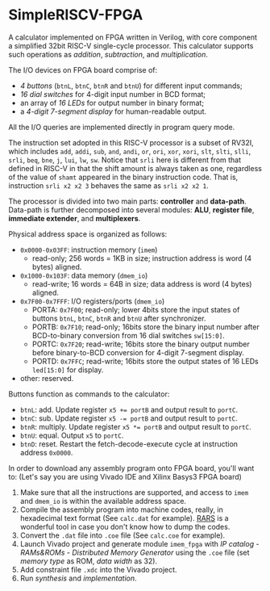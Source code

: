 # SimpleRISCV-FPGA

A calculator implemented on FPGA written in Verilog, with core component a simplified 32bit RISC-V single-cycle processor. This calculator supports such operations as *addition*, *subtraction*, and *multiplication*.

The I/O devices on FPGA board comprise of:

- *4 buttons* (`btnL`, `btnC`, `btnR` and `btnU`) for different input commands;
- *16 dial switches* for 4-digit input number in BCD format;
- an array of *16 LEDs* for output number in binary format;
- a *4-digit 7-segment display* for human-readable output.

All the I/O queries are implemented directly in program query mode.

The instruction set adopted in this RISC-V processor is a subset of RV32I, which includes `add`, `addi`, `sub`, `and`, `andi`, `or`, `ori`, `xor`, `xori`, `slt`, `slti`, `slli`, `srli`, `beq`, `bne`, `j`, `lui`, `lw`, `sw`. Notice that `srli` here is different from that defined in RISC-V in that the shift amount is always taken as one, regardless of the value of `shamt` appeared in the binary instruction code. That is, instruction `srli x2 x2 3` behaves the same as `srli x2 x2 1`.

The processor is divided into two main parts: **controller** and **data-path**. Data-path is further decomposed into several modules: **ALU**, **register file**, **immediate extender**, and **multiplexers**.

Physical address space is organized as follows:

- `0x0000-0x03FF`: instruction memory (`imem`)
  - read-only; 256 words = 1KB in size; instruction address is word (4 bytes) aligned.
- `0x1000-0x103F`: data memory (`dmem_io`)
  - read-write; 16 words = 64B in size; data address is word (4 bytes) aligned.
- `0x7F00-0x7FFF`: I/O registers/ports (`dmem_io`)
  - PORTA: `0x7F00`; read-only; lower 4bits store the input states of buttons `btnL`, `btnC`, `btnR` and `btnU` after synchronizer.
  - PORTB: `0x7F10`; read-only; 16bits store the binary input number after BCD-to-binary conversion from 16 dial switches `sw[15:0]`.
  - PORTC: `0x7F20`; read-write; 16bits store the binary output number before binary-to-BCD conversion for 4-digit 7-segment display.
  - PORTD: `0x7FFC`; read-write; 16bits store the output states of 16 LEDs `led[15:0]` for display.
- other: reserved.

Buttons function as commands to the calculator:

- `btnL`: add. Update register `x5 += portB` and output result to `portC`.
- `btnC`: sub. Update register `x5 -= portB` and output result to `portC`.
- `btnR`: multiply. Update register `x5 *= portB` and output result to `portC`.
- `btnU`: equal. Output `x5` to `portC`.
- `btnD`: reset. Restart the fetch-decode-execute cycle at instruction address `0x0000`.

In order to download any assembly program onto FPGA board, you'll want to: (Let's say you are using Vivado IDE and Xilinx Basys3 FPGA board)

1. Make sure that all the instructions are supported, and access to `imem` and `dmem_io` is within the available address space.
2. Compile the assembly program into machine codes, really, in hexadecimal text format (See `calc.dat` for example). [RARS](https://github.com/TheThirdOne/rars) is a wonderful tool in case you don't know how to dump the codes.
3. Convert the `.dat` file into `.coe` file (See `calc.coe` for example).
4. Launch Vivado project and generate module `imem_fpga` with *IP catalog - RAMs&ROMs - Distributed Memory Generator* using the `.coe` file (set *memory type* as ROM, *data width* as 32).
5. Add constraint file `.xdc` into the Vivado project.
6. Run *synthesis* and *implementation*.
